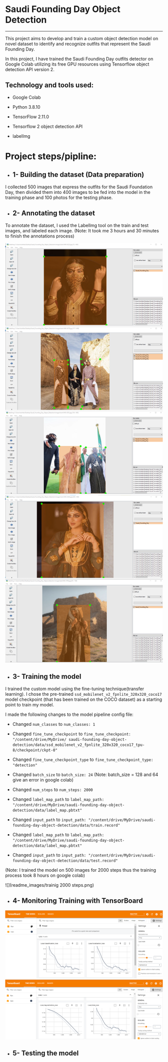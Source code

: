 # Saudi Founding Day Object Detection
---------------

This project aims to develop and train a custom object detection model on novel dataset to identify and recognize outfits that represent the Saudi Founding Day. 

In this project, I have trained the Saudi Founding Day outfits detector on Google Colab utilizing its free GPU resources using Tensorflow object detection API version 2.


## Technology and tools used:

* Google Colab

* Python 3.8.10

* TensorFlow 2.11.0

* Tensorflow 2 object detection API

* labelImg


# Project steps/pipline:

* ## 1- Building the dataset (Data preparation)

I collected 500 images that express the outfits for the Saudi Foundation Day, then divided them into 400 images to be fed into the model in the training phase and 100 photos for the testing phase.
 

* ## 2- Annotating the dataset 

To annotate the dataset, I used the LabelImg tool on the train and test images, and labeled each image.
(Note: It took me 3 hours and 30 minutes to finish the annotations process)

![](readme_images/labelimg1.png)
![](readme_images/labelimg2.png)
![](readme_images/labelimg3.png)
![](readme_images/labelimg4.png)
![](readme_images/labelimg5.png)

* ## 3- Training the model

I trained the custom model using the fine-tuning technique(transfer learning). I chose the pre-trained ``ssd_mobilenet_v2_fpnlite_320x320_coco17`` model checkpoint (that has been trained on the COCO dataset) as a starting point to train my model.

I made the following changes to the model pipeline config file:

* Changed ``num_classes`` to ``num_classes: 1``

* Changed ``fine_tune_checkpoint`` to ``fine_tune_checkpoint: "/content/drive/MyDrive/ saudi-founding-day-object-detection/data/ssd_mobilenet_v2_fpnlite_320x320_coco17_tpu-8/checkpoint/ckpt-0"``

* Changed ``fine_tune_checkpoint_type`` to ``fine_tune_checkpoint_type: "detection"``

* Changed ``batch_size`` to ``batch_size: 24``
(Note: batch_size = 128 and 64 give an error in google colab)

* Changed ``num_steps`` to ``num_steps: 2000``

* Changed ``label_map_path`` to ``label_map_path: "/content/drive/MyDrive/saudi-founding-day-object-detection/data/label_map.pbtxt"``

* Changed ``input_path`` to ``input_path: "/content/drive/MyDrive/saudi-founding-day-object-detection/data/train.record"``

* Changed ``label_map_path`` to ``label_map_path: "/content/drive/MyDrive/saudi-founding-day-object-detection/data/label_map.pbtxt"``

* Changed ``input_path`` to ``input_path: "/content/drive/MyDrive/saudi-founding-day-object-detection/data/test.record"``

(Note: I trained the model on 500 images for 2000 steps thus the training process took 8 hours on google colab)

![](readme_images/trainig 2000 steps.png)


* ## 4- Monitoring Training with TensorBoard

![](readme_images/tensorboard.png)
![](readme_images/tensorboard2.png)

* ## 5- Testing the model


